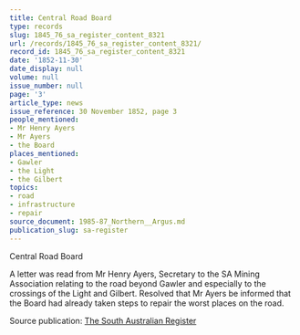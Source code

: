 ```yaml
---
title: Central Road Board
type: records
slug: 1845_76_sa_register_content_8321
url: /records/1845_76_sa_register_content_8321/
record_id: 1845_76_sa_register_content_8321
date: '1852-11-30'
date_display: null
volume: null
issue_number: null
page: '3'
article_type: news
issue_reference: 30 November 1852, page 3
people_mentioned:
- Mr Henry Ayers
- Mr Ayers
- the Board
places_mentioned:
- Gawler
- the Light
- the Gilbert
topics:
- road
- infrastructure
- repair
source_document: 1985-87_Northern__Argus.md
publication_slug: sa-register
---
```


Central Road Board

A letter was read from Mr Henry Ayers, Secretary to the SA Mining Association relating to the road beyond Gawler and especially to the crossings of the Light and Gilbert.  Resolved that Mr Ayers be informed that the Board had already taken steps to repair the worst places on the road.

Source publication: [The South Australian Register](/publications/sa-register/)
